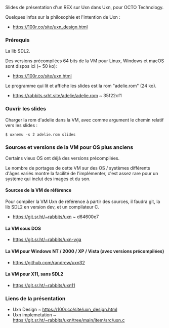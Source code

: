 Slides de présentation d'un REX sur Uxn dans Uxn, pour OCTO Technology.

Quelques infos sur la philosophie et l'intention de Uxn :

- <https://100r.co/site/uxn_design.html>

### Prérequis

La lib SDL2.

Des versions précompilées 64 bits de la VM pour Linux, Windows et macOS sont
dispos ici (~ 50 ko):

- <https://100r.co/site/uxn.html>

Le programme qui lit et affiche les slides est la rom "adelie.rom" (24 ko).

- <https://rabbits.srht.site/adelie/adelie.rom> ~ 35f22cf1

### Ouvrir les slides

Charger la rom d'adelie dans la VM, avec comme argument le chemin relatif vers les slides :

```
$ uxnemu -s 2 adelie.rom slides
```

### Sources et versions de la VM pour OS plus anciens

Certains vieux OS ont déjà des versions précompilées.

Le nombre de portages de cette VM sur des OS / systèmes différents d'âges
variés montre la facilité de l'implémenter, c'est assez rare pour un système
qui inclut des images et du son.

#### Sources de la VM de référence

Pour compiler la VM Uxn de référence à partir des sources, il faudra
git, la lib SDL2 en version dev, et un compilateur C.

- <https://git.sr.ht/~rabbits/uxn> ~ d64600e7

#### La VM sous DOS

- <https://git.sr.ht/~rabbits/uxn-vga>

#### La VM pour Windows NT / 2000 / XP / Vista (avec versions précompilées)

- <https://github.com/randrew/uxn32>

#### La VM pour X11, sans SDL2

- <https://git.sr.ht/~rabbits/uxn11>

### Liens de la présentation

- Uxn Design ~ <https://100r.co/site/uxn_design.html>
- Uxn implemetation ~ <https://git.sr.ht/~rabbits/uxn/tree/main/item/src/uxn.c>
